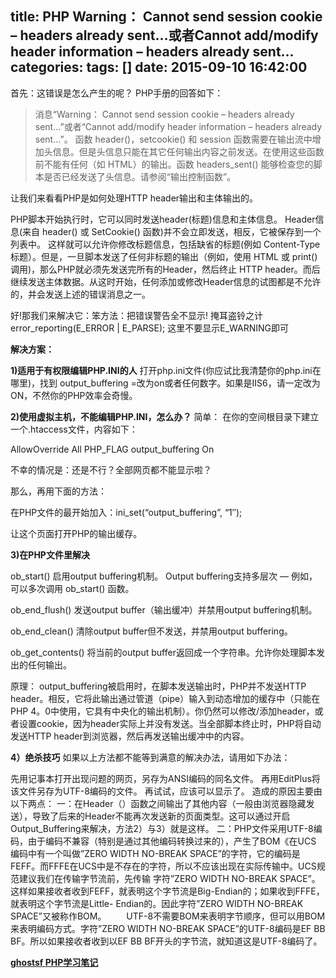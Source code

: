 title: PHP Warning： Cannot send session cookie – headers already sent…或者Cannot add/modify header information – headers already sent…
categories: 
tags: []
date: 2015-09-10 16:42:00
---
首先：这错误是怎么产生的呢？
PHP手册的回答如下：

> 消息“Warning： Cannot send session cookie – headers already
> sent…”或者“Cannot add/modify header information – headers already
> sent…”。 函数 header()，setcookie() 和 session
> 函数需要在输出流中增加头信息。但是头信息只能在其它任何输出内容之前发送。在使用这些函数前不能有任何（如 HTML）的输出。函数
> headers_sent() 能够检查您的脚本是否已经发送了头信息。请参阅“输出控制函数”。

让我们来看看PHP是如何处理HTTP header输出和主体输出的。

PHP脚本开始执行时，它可以同时发送header(标题)信息和主体信息。 Header信息(来自 header() 或 SetCookie() 函数)并不会立即发送，相反，它被保存到一个列表中。 这样就可以允许你修改标题信息，包括缺省的标题(例如 Content-Type 标题）。但是，一旦脚本发送了任何非标题的输出（例如，使用 HTML 或 print() 调用)，那么PHP就必须先发送完所有的Header，然后终止 HTTP header。而后继续发送主体数据。从这时开始，任何添加或修改Header信息的试图都是不允许的，并会发送上述的错误消息之一。

好!那我们来解决它：笨方法：把错误警告全不显示! 掩耳盗铃之计
error_reporting(E_ERROR | E_PARSE); 这里不要显示E_WARNING即可

**解决方案：**

**1)适用于有权限编辑PHP.INI的人**
打开php.ini文件(你应试比我清楚你的php.ini在哪里)，找到
output_buffering =改为on或者任何数字。如果是IIS6，请一定改为ON，不然你的PHP效率会奇慢。

**2)使用虚拟主机，不能编辑PHP.INI，怎么办？**
简单：
在你的空间根目录下建立一个.htaccess文件，内容如下：

AllowOverride All
PHP_FLAG output_buffering On

不幸的情况是：还是不行？全部网页都不能显示啦？

那么，再用下面的方法：

在PHP文件的最开始加入：ini_set(“output_buffering”, “1″);

让这个页面打开PHP的输出缓存。

**3)在PHP文件里解决**

ob_start()
启用output buffering机制。 Output buffering支持多层次 — 例如，可以多次调用 ob_start() 函数。

ob_end_flush()
发送output buffer（输出缓冲）并禁用output buffering机制。

ob_end_clean()
清除output buffer但不发送，并禁用output buffering。

ob_get_contents()
将当前的output buffer返回成一个字符串。允许你处理脚本发出的任何输出。

原理：
output_buffering被启用时，在脚本发送输出时，PHP并不发送HTTP header。相反，它将此输出通过管道（pipe）输入到动态增加的缓存中（只能在PHP 4。0中使用，它具有中央化的输出机制）。你仍然可以修改/添加header，或者设置cookie，因为header实际上并没有发送。当全部脚本终止时，PHP将自动发送HTTP header到浏览器，然后再发送输出缓冲中的内容。

**4）绝杀技巧**
如果以上方法都不能等到满意的解决办法，请用如下办法：

先用记事本打开出现问题的网页，另存为ANSI编码的同名文件。
再用EditPlus将该文件另存为UTF-8编码的文件。
再试试，应该可以显示了。
造成的原因主要由以下两点：
一：在Header（）函数之间输出了其他内容（一般由浏览器隐藏发送），导致了后来的Header不能再次发送新的页面类型。这可以通过开启Output_Buffering来解决，方法2）与3）就是这样。
二：PHP文件采用UTF-8编码，由于编码不兼容（特别是通过其他编码转换过来的），产生了BOM《在UCS 编码中有一个叫做”ZERO WIDTH NO-BREAK SPACE”的字符，它的编码是FEFF。而FFFE在UCS中是不存在的字符，所以不应该出现在实际传输中。UCS规范建议我们在传输字节流前，先传输 字符”ZERO WIDTH NO-BREAK SPACE”。这样如果接收者收到FEFF，就表明这个字节流是Big-Endian的；如果收到FFFE，就表明这个字节流是Little- Endian的。因此字符”ZERO WIDTH NO-BREAK SPACE”又被称作BOM。
　　UTF-8不需要BOM来表明字节顺序，但可以用BOM来表明编码方式。字符”ZERO WIDTH NO-BREAK SPACE”的UTF-8编码是EF BB BF。所以如果接收者收到以EF BB BF开头的字节流，就知道这是UTF-8编码了。

**[ghostsf PHP学习笔记][1]**


  [1]: http://www.ghostsf,com